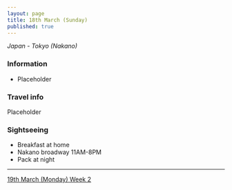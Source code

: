 ```yaml
---
layout: page
title: 18th March (Sunday)
published: true
---
```

_Japan - Tokyo (Nakano)_

### Information

- Placeholder

### Travel info

Placeholder

### Sightseeing

- Breakfast at home
- Nakano broadway 11AM-8PM
- Pack at night 

<hr>

[19th March (Monday) Week 2](/days/week2/19mar)
